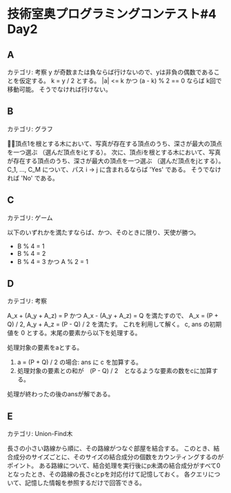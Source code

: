 # 技術室奥プログラミングコンテスト#4 Day2

## A
カテゴリ: 考察
y が奇数または負ならば行けないので、yは非負の偶数であることを仮定する。
k = y / 2 とする。
|a| <= k かつ (a - k) % 2 == 0 ならば k回で移動可能。
そうでなければ行けない。

## B
カテゴリ: グラフ

頂点1を根とする木において、写真が存在する頂点のうち、深さが最大の頂点を一つ選ぶ
（選んだ頂点をiとする）。
次に、頂点iを根とする木において、写真が存在する頂点のうち、深さが最大の頂点を一つ選ぶ
（選んだ頂点をjとする）。
C_1, ..., C_M について、パス i -> j に含まれるならば 'Yes' である。
そうでなければ 'No' である。

## C
カテゴリ: ゲーム

以下のいずれかを満たすならば、かつ、そのときに限り、天使が勝つ。

* B % 4 = 1
* B % 4 = 2
* B % 4 = 3 かつ A % 2 = 1

## D
カテゴリ: 考察

A_x + (A_y + A_z) = P かつ A_x - (A_y + A_z) = Q を満たすので、
A_x = (P + Q) / 2,  A_y + A_z = (P - Q) / 2 を満たす。
これを利用して解く。
c, ans の初期値を 0 とする。末尾の要素から以下を処理する。

処理対象の要素をaとする。

1. a = (P + Q) / 2 の場合: ans に c を加算する。
1. 処理対象の要素との和が　(P - Q) / 2　となるような要素の数をcに加算する。

処理が終わったの後のansが解である。

## E
カテゴリ: Union-Find木

長さの小さい路線から順に、その路線がつなぐ部屋を結合する。
このとき、結合成分のサイズごとに、そのサイズの結合成分の個数をカウンティングするのがポイント。
ある路線について、結合処理を実行後にp未満の結合成分がすべて0となったとき、その路線の長さcとpを対応付けて記憶しておく。
各クエリについて、記憶した情報を参照するだけで回答できる。
